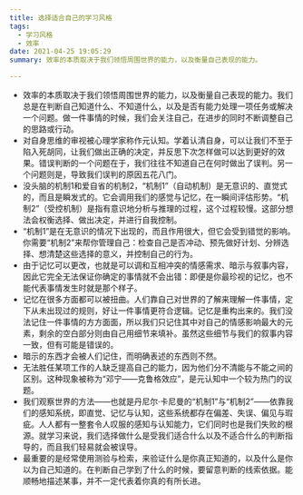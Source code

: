 ```yaml
---
title: 选择适合自己的学习风格
tags:
  - 学习风格
  - 效率
date: 2021-04-25 19:05:29
summary: 效率的本质取决于我们领悟周围世界的能力，以及衡量自己表现的能力。

---
```


- 效率的本质取决于我们领悟周围世界的能力，以及衡量自己表现的能力。我们总是在判断自己知道什么、不知道什么，以及是否有能力处理一项任务或解决一个问题。做一件事情的时候，我们会关注自己，在进步的同时不断调整自己的思路或行动。
- 对自身思维的审视被心理学家称作元认知。学着认清自身，可以让我们不至于陷入死胡同，让我们做出正确的决定，并反思下次怎样做可以达到更好的效果。错误判断的一个问题在于，我们往往不知道自己在何时做出了误判。另一个问题则是，导致我们误判的原因五花八门。
- 没头脑的机制1和爱自省的机制2，“机制1”（自动机制）是无意识的、直觉式的，而且是瞬发式的。它会调用我们的感觉与记忆，在一瞬间评估形势。“机制2”（受控机制）是指有意识地分析与推理的过程，这个过程较慢。这部分想法会权衡选择、做出决定，并进行自我控制。
- “机制1”是在无意识的情况下出现的，而且作用很大，但它会受到错觉的影响。你需要“机制2”来帮你管理自己：检查自己是否冲动、预先做好计划、分辨选择、想清楚这些选择的意义，并控制自己的行为。
- 由于记忆可以更改，也就是可以调和互相冲突的情感需求、暗示与叙事内容，因此它完全无法保证你确定的事情就不会出错：即便是你最珍视的记忆，也不能代表事情发生时就是那个样子。
- 记忆在很多方面都可以被扭曲。人们靠自己对世界的了解来理解一件事情，定下从未出现过的规则，好让一件事情更符合逻辑。记忆是重构出来的。我们没法记住一件事情的方方面面，所以我们只记住其中对自己的情感影响最大的元素，剩余的空白部分则由自己用细节来填补。虽然这些细节与我们的叙事内容一致，但有可能是错误的。
- 暗示的东西才会被人们记住，而明确表述的东西则不然。
- 无法胜任某项工作的人缺乏提高自己的能力，因为他们分不清能与不能之间的区别。这种现象被称为“邓宁——克鲁格效应”，是元认知中一个较为热门的议题。
- 我们观察世界的方法——也就是丹尼尔·卡尼曼的“机制1”与“机制2”——依靠我们的感知系统，即直觉、记忆与认知，这些系统都存在偏差、失误、偏见与瑕疵。人人都有一整套令人叹服的感知与认知能力，它们同时也是我们失败的根源。就学习来说，我们选择做什么是受我们适合什么以及不适合什么的判断指导的，而且我们轻易就会被误导。
- 最重要的是经常使用测验与检索，来验证什么是你真正知道的，以及什么是你以为自己知道的。在判断自己学到了什么的时候，要留意判断的线索依据。能顺畅地描述某事，并不一定代表着你真的有所长进。
